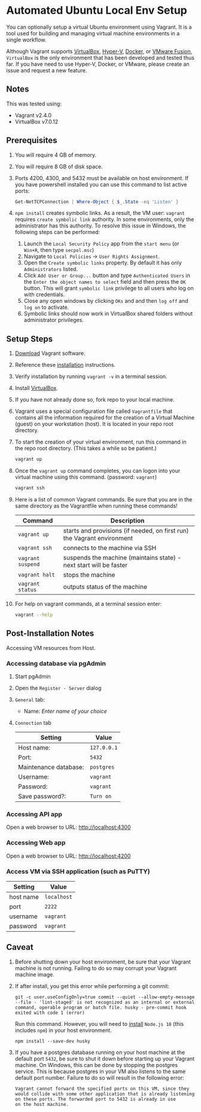 # Automated Ubuntu Local Env Setup

You can optionally setup a virtual Ubuntu environment using Vagrant. It is a tool used for building and managing virtual machine environments in a single workflow.

Although Vagrant supports [VirtualBox](https://www.virtualbox.org/), [Hyper-V](https://learn.microsoft.com/en-us/virtualization/hyper-v-on-windows/quick-start/enable-hyper-v), [Docker](https://www.docker.com/), or [VMware Fusion](https://customerconnect.vmware.com/downloads/get-download?downloadGroup=FUS-PUBTP-2021H1), `VirtualBox` is the only environment that has been developed and tested thus far. If you have need to use Hyper-V, Docker, or VMware, please create an issue and request a new feature.

## Notes

This was tested using:

- Vagrant v2.4.0
- VirtualBox v7.0.12

## Prerequisites

1. You will require 4 GB of memory.
1. You will require 8 GB of disk space.
1. Ports 4200, 4300, and 5432 must be available on host environment. If you have powershell installed you can use this command to list active ports:

   ```powershell
   Get-NetTCPConnection | Where-Object { $_.State -eq 'Listen' }
   ```

1. `npm install` creates symbolic links. As a result, the VM user: `vagrant` requires `create symbolic link` authority. In some environments, only the administrator has this authority. To resolve this issue in Windows, the following steps can be performed:
   1. Launch the `Local Security Policy` app from the `start menu` (or `Win+R`, then type `secpol.msc`)
   1. Navigate to `Local Policies` -> `User Rights Assignment`.
   1. Open the `Create symbolic links` property. By default it has only `Administrators` listed.
   1. Click `Add User or Group...` button and type `Authenticated Users` in the `Enter the object names to select` field and then press the `OK` button. This will grant `symbolic link` privilege to all users who log on with credentials.
   1. Close any open windows by clicking `OKs` and and then `log off` and `log on` to activate.
   1. Symbolic links should now work in VirtualBox shared folders without administrator privileges.

## Setup Steps

1. [Download](https://developer.hashicorp.com/vagrant/downloads?ajs_aid=ba208f95-d5a1-457d-abeb-49d458b95eec&product_intent=vagrant) Vagrant software.
1. Reference these [installation](https://developer.hashicorp.com/vagrant/docs/installation) instructions.
1. Verify installation by running `vagrant -v` in a terminal session.
1. Install [VirtualBox](https://www.virtualbox.org/).
1. If you have not already done so, fork repo to your local machine.
1. Vagrant uses a special configuration file called `Vagrantfile` that contains all the information required for the creation of a Virtual Machine (guest) on your workstation (host). It is located in your repo root directory.
1. To start the creation of your virtual environment, run this command in the repo root directory. (This takes a while so be patient.)

   ```bash
   vagrant up
   ```

1. Once the `vagrant up` command completes, you can logon into your virtual machine using this command. (password: `vagrant`)

   ```bash
   vagrant ssh
   ```

1. Here is a list of common Vagrant commands. Be sure that you are in the same directory as the Vagrantfile when running these commands!

   | Command           | Description                                                             |
   | ----------------- | ----------------------------------------------------------------------- |
   | `vagrant up`      | starts and provisions (if needed, on first run) the Vagrant environment |
   | `vagrant ssh`     | connects to the machine via SSH                                         |
   | `vagrant suspend` | suspends the machine (maintains state) - next start will be faster      |
   | `vagrant halt`    | stops the machine                                                       |
   | `vagrant status`  | outputs status of the machine                                           |

1. For help on vagrant commands, at a terminal session enter:

   ```bash
   vagrant --help
   ```

## Post-Installation Notes

Accessing VM resources from Host.

### Accessing database via pgAdmin

1. Start pgAdmin
1. Open the `Register - Server` dialog
1. `General` tab:
   - Name: _Enter name of your choice_
1. `Connection` tab

   | Setting               | Value       |
   | --------------------- | ----------- |
   | Host name:            | `127.0.0.1` |
   | Port:                 | `5432`      |
   | Maintenance database: | `postgres`  |
   | Username:             | `vagrant`   |
   | Password:             | `vagrant`   |
   | Save password?:       | `Turn on`   |

### Accessing API app

Open a web browser to URL: <http://localhost:4300>

### Accessing Web app

Open a web browser to URL: <http://localhost:4200>

### Access VM via SSH application (such as PuTTY)

| Setting   | Value       |
| --------- | ----------- |
| host name | `localhost` |
| port      | `2222`      |
| username  | `vagrant`   |
| password  | `vagrant`   |

## Caveat

1. Before shutting down your host environment, be sure that your Vagrant machine is not running. Failing to do so may corrupt your Vagrant machine image.

1. If after install, you get this error while performing a git commit:

   ```text
   git -c user.useConfigOnly=true commit --quiet --allow-empty-message --file - 'lint-staged' is not recognized as an internal or external command, operable program or batch file. husky - pre-commit hook exited with code 1 (error)
   ```

   Run this command. However, you will need to [install](https://nodejs.org/en/download/) `Node.js 18` (this includes `npm`) in your host environment.

   ```text
   npm install --save-dev husky
   ```

1. If you have a postgres database running on your host machine at the default port `5432`, be sure to shut it down before starting up your Vagrant machine. On Windows, this can be done by stopping the postgres service. This is because postgres in your VM also listens to the same default port number. Failure to do so will result in the following error:

   ```text
   Vagrant cannot forward the specified ports on this VM, since they
   would collide with some other application that is already listening
   on these ports. The forwarded port to 5432 is already in use
   on the host machine.
   ```
